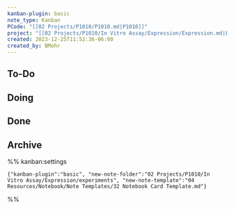 ```yaml
---
kanban-plugin: basic
note_type: Kanban
PCode: "[[02 Projects/P1010/P1010.md|P1010]]"
project: "[[02 Projects/P1010/In Vitro Assay/Expression/Expression.md|Expression]]"
created: 2023-12-25T11:52:36-06:00
created_by: BMohr
---
```

## To-Do

## Doing

## Done

## Archive


%% kanban:settings
```
{"kanban-plugin":"basic", "new-note-folder":"02 Projects/P1010/In Vitro Assay/Expression/experiments", "new-note-template":"04 Resources/Notebook/Note Templates/32 Notebook Card Template.md"}
```
%%